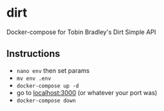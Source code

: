 # dirt
 Docker-compose for Tobin Bradley's Dirt Simple API

## Instructions

* `nano env` then set params
* `mv env .env`
* `docker-compose up -d`
* go to [localhost:3000]() (or whatever your port was)
* `docker-compose down` 

